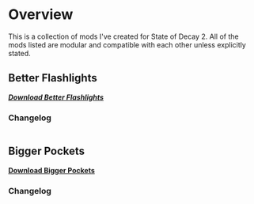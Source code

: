 <script src="https://code.jquery.com/jquery-3.2.1.min.js"></script>
<script src="https://cdnjs.cloudflare.com/ajax/libs/moment.js/2.29.1/moment.min.js" integrity="sha512-qTXRIMyZIFb8iQcfjXWCO8+M5Tbc38Qi5WzdPOYZHIlZpzBHG3L3by84BBBOiRGiEb7KKtAOAs5qYdUiZiQNNQ==" crossorigin="anonymous" referrerpolicy="no-referrer"></script>
<script src="util.js"></script>

# Overview
This is a collection of mods I've created for State of Decay 2. All of the mods listed are modular and compatible with each other unless explicitly stated.

## Better Flashlights
[***Download Better Flashlights***](https://github.com/hmason55/sod2-mods/raw/main/BetterFlashlights/500-BetterFlashlights_P.pak)
<div id="better-flashlights-readme"></div>
<script>getFileContent('https://raw.githubusercontent.com/hmason55/sod2-mods/main/BetterFlashlights/README.md', '#better-flashlights-readme');</script>

### Changelog
<div class="highlight"><pre id="better-flashlights-changelog" class="highlight"></pre></div>
<script>getCommitHistory('https://api.github.com/repos/hmason55/sod2-mods/commits?500-BetterFlashlights_P.pak', '#better-flashlights-changelog');</script>

## Bigger Pockets
[**Download Bigger Pockets**](https://github.com/hmason55/sod2-mods/raw/main/BiggerPockets/500-BiggerPockets_P.pak)
<div id="bigger-pockets-readme"></div>
<script>getFileContent('https://raw.githubusercontent.com/hmason55/sod2-mods/main/BiggerPockets/README.md', '#bigger-pockets-readme');</script>

### Changelog
<div class="highlight"><pre id="bigger-pockets-changelog" class="highlight"></pre></div>
<script>getCommitHistory('https://api.github.com/repos/hmason55/sod2-mods/commits?500-BiggerPockets_P.pak', '#bigger-pockets-changelog');</script>



